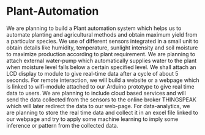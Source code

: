 # Plant-Automation
We are planning to build a Plant automation system which helps us to automate planting and agricultural methods and obtain maximum yield from a particular species.
We use of different sensors integrated in a small unit to obtain details like humidity, temperature, sunlight intensity and soil moisture to maximize production according to plant requirement.
We are planning to attach external water-pump which automatically supplies water to the plant when moisture level falls below a certain specified level.
We shall attach an LCD display to module to give real-time data after a cycle of about 5 seconds.
For remote interaction, we will build a website or a webpage which is linked to wifi-module attached to our Arduino prototype to give real time data to users.
We are planning to include cloud based services and will send the data collected from the sensors to the online broker THINGSPEAK which will later redirect the data to our web-page.
For data-analytics, we are planning to store the real time data and collect it in an excel file linked to our webpage and try to apply some machine learning to imply some inference or pattern from the collected data.

